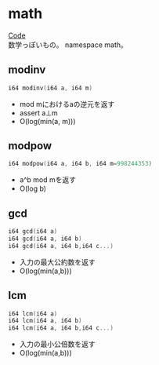 # math
[Code](../../src/math/math.h)  
数学っぽいもの。
namespace math。
## modinv
```cpp
i64 modinv(i64 a, i64 m)
```
* mod mにおけるaの逆元を返す
* assert a⊥m
* O(log(min(a, m)))
## modpow
```cpp
i64 modpow(i64 a, i64 b, i64 m=998244353)
```
* a^b mod mを返す
* O(log b)
## gcd
```cpp
i64 gcd(i64 a)
i64 gcd(i64 a, i64 b)
i64 gcd(i64 a, i64 b,i64 c...)
```
* 入力の最大公約数を返す
* O(log(min(a,b)))
## lcm
```cpp
i64 lcm(i64 a)
i64 lcm(i64 a, i64 b)
i64 lcm(i64 a, i64 b,i64 c...)
```
* 入力の最小公倍数を返す
* O(log(min(a,b)))

